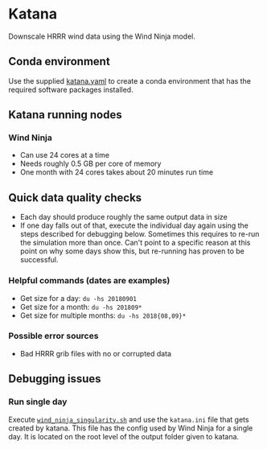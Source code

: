 # Katana
Downscale HRRR wind data using the Wind Ninja model.

## Conda environment
Use the supplied [katana.yaml](../../conda/katana.yaml) to create a conda environment 
that has the required software packages installed.

## Katana running nodes
### Wind Ninja
* Can use 24 cores at a time
* Needs roughly 0.5 GB per core of memory
* One month with 24 cores takes about 20 minutes run time

## Quick data quality checks
* Each day should produce roughly the same output data in size
* If one day falls out of that, execute the individual day again using the
  steps described for debugging below. Sometimes this requires to re-run the 
  simulation more than once. Can't point to a specific reason at this point
  on why some days show this, but re-running has proven to be successful.
 
### Helpful commands (dates are examples)
* Get size for a day: `du -hs 20180901`
* Get size for a month: `du -hs 201809*`
* Get size for multiple months: `du -hs 2018{08,09}*`

### Possible error sources
* Bad HRRR grib files with no or corrupted data

## Debugging issues
### Run single day
Execute [`wind_ninja_singularity.sh`](./wind_ninja_singularity.sh) and use 
the `katana.ini` file that gets created by katana. 
This file has the config used by Wind Ninja for a single day. 
It is located on the root level of the output folder given to katana.
